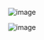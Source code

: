 ![image](https://github.com/Lucky-Seb/TotalWarAPI/assets/47851759/224393df-daa5-4c3a-9043-b763cc839efe)

![image](https://github.com/Lucky-Seb/TotalWarAPI/assets/47851759/bee98fbd-bf8d-4792-89e3-8767fe6d8159)

